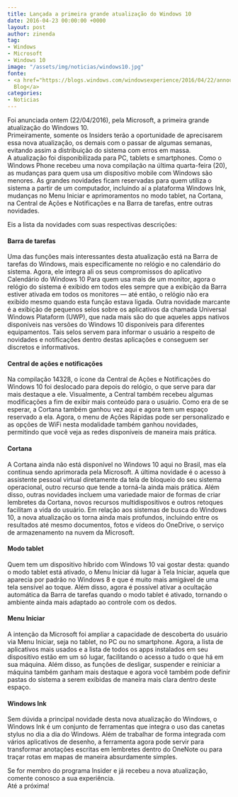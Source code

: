 ```yaml
---
title: Lançada a primeira grande atualização do Windows 10
date: 2016-04-23 00:00:00 +0000
layout: post
author: zinenda
tag:
- Windows
- Microsoft
- Windows 10
image: "/assets/img/noticias/windows10.jpg"
fonte:
- <a href="https://blogs.windows.com/windowsexperience/2016/04/22/announcing-windows-10-insider-preview-build-14328-for-pc-and-mobile/">Windows
  Blog</a>
categories:
- Noticias
---
```


Foi anunciada ontem (22/04/2016), pela Microsoft, a primeira grande atualização do Windows 10.<br>
Primeiramente, somente os Insiders terão a oportunidade de aprecisarem essa nova atualização, os demais com o passar de algumas semanas, evitando assim a distribuição do sistema com erros em massa.<br>
A atualização foi disponibilizada para PC, tablets e smartphones.
Como o Windows Phone recebeu uma nova compilação na última quarta-feira (20), as mudanças para quem usa um dispositivo mobile com Windows são menores. 
As grandes novidades ficam reservadas para quem utiliza o sistema a partir de um computador, incluindo aí a plataforma Windows Ink, mudanças no Menu Iniciar e aprimoramentos no modo tablet, na Cortana, na Central de Ações e Notificações e na Barra de tarefas, entre outras novidades.

Eis a lista da novidades com suas respectivas descrições:

#### Barra de tarefas
Uma das funções mais interessantes desta atualização está na Barra de tarefas do Windows, mais especificamente no relógio e no calendário do sistema. 
Agora, ele integra ali os seus compromissos do aplicativo Calendário do Windows 10 Para quem usa mais de um monitor, agora o relógio do sistema é exibido em todos eles sempre que a exibição da Barra estiver ativada em todos os monitores — até então, o relógio não era exibido mesmo quando esta função estava ligada. 
Outra novidade marcante é a exibição de pequenos selos sobre os aplicativos da chamada Universal Windows Plataform (UWP), que nada mais são do que aqueles apps nativos disponíveis nas versões do Windows 10 disponíveis para diferentes equipamentos. 
Tais selos servem para informar o usuário a respeito de novidades e notificações dentro destas aplicações e conseguem ser discretos e informativos.

#### Central de ações e notificações
Na compilação 14328, o ícone da Central de Ações e Notificações do Windows 10 foi deslocado para depois do relógio, o que serve para dar mais destaque a ele. 
Visualmente, a Central também recebeu algumas modificações a fim de exibir mais conteúdo para o usuário. 
Como era de se esperar, a Cortana também ganhou vez aqui e agora tem um espaço reservado a ela. 
Agora, o menu de Ações Rápidas pode ser personalizado e as opções de WiFi nesta modalidade também ganhou novidades, permitindo que você veja as redes disponíveis de maneira mais prática.

#### Cortana
A Cortana ainda não está disponível no Windows 10 aqui no Brasil, mas ela continua sendo aprimorada pela Microsoft. 
A última novidade é o acesso à assistente pessoal virtual diretamente da tela de bloqueio do seu sistema operacional, outro recurso que tende a torná-la ainda mais prática. 
Além disso, outras novidades incluem uma variedade maior de formas de criar lembretes da Cortana, novos recursos multidispositivos e outros retoques facilitam a vida do usuário. Em relação aos sistemas de busca do Windows 10, a nova atualização os torna ainda mais profundos, incluindo entre os resultados até mesmo documentos, fotos e vídeos do OneDrive, o serviço de armazenamento na nuvem da Microsoft.

#### Modo tablet
Quem tem um dispositivo híbrido com Windows 10 vai gostar desta: quando o modo tablet está ativado, o Menu Iniciar dá lugar à Tela Iniciar, aquela que aparecia por padrão no Windows 8 e que é muito mais amigável de uma tela sensível ao toque. 
Além disso, agora é possível ativar a ocultação automática da Barra de tarefas quando o modo tablet é ativado, tornando o ambiente ainda mais adaptado ao controle com os dedos.

#### Menu Iniciar
A intenção da Microsoft foi ampliar a capacidade de descoberta do usuário via Menu Iniciar, seja no tablet, no PC ou no smartphone. 
Agora, a lista de aplicativos mais usados e a lista de todos os apps instalados em seu dispositivo estão em um só lugar, facilitando o acesso a tudo o que há em sua máquina. 
Além disso, as funções de desligar, suspender e reiniciar a máquina também ganham mais destaque e agora você também pode definir pastas do sistema a serem exibidas de maneira mais clara dentro deste espaço.

#### Windows Ink
Sem dúvida a principal novidade desta nova atualização do Windows, o Windows Ink é um conjunto de ferramentas que integra o uso das canetas stylus no dia a dia do Windows. 
Além de trabalhar de forma integrada com vários aplicativos de desenho, a ferramenta agora pode servir para transformar anotações escritas em lembretes dentro do OneNote ou para traçar rotas em mapas de maneira absurdamente simples.

Se for membro do programa Insider e já recebeu a nova atualização, comente conosco a sua experiência.<br>
Até a próxima!